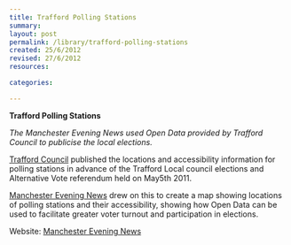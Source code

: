 ```yaml
---
title: Trafford Polling Stations
summary:
layout: post
permalink: /library/trafford-polling-stations
created: 25/6/2012
revised: 27/6/2012
resources:

categories:

---
```


<p><strong>Trafford Polling Stations</strong></p>
<p><em>The Manchester Evening News used Open Data provided by Trafford Council to publicise the local elections.</em></p>
<p><a href="/library/InfoTrafford" rel="nofollow">Trafford Council</a> published the locations and accessibility information for polling stations in advance of the Trafford Local council elections and Alternative Vote referendum held on May5th 2011.</p>
<p><a href="http://menmedia.co.uk/manchestereveningnews/news/politics/s/1417776_casting-your-vote-in-the-may-5-elections-for-trafford-council" rel="nofollow">Manchester Evening News</a> drew on this to create a map showing locations of polling stations and their accessibility, showing how Open Data can be used to facilitate greater voter turnout and participation in elections.</p>
<p>Website: <a href="http://menmedia.co.uk/manchestereveningnews/news/politics/s/1417776_casting-your-vote-in-the-may-5-elections-for-trafford-council" rel="nofollow">Manchester Evening News</a></p>

